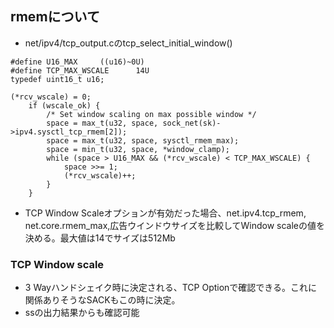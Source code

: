 ## rmemについて

- net/ipv4/tcp_output.cのtcp_select_initial_window()

```
#define U16_MAX		((u16)~0U)
#define TCP_MAX_WSCALE		14U
typedef uint16_t u16;

(*rcv_wscale) = 0;
	if (wscale_ok) {
		/* Set window scaling on max possible window */
		space = max_t(u32, space, sock_net(sk)->ipv4.sysctl_tcp_rmem[2]);
		space = max_t(u32, space, sysctl_rmem_max);
		space = min_t(u32, space, *window_clamp);
		while (space > U16_MAX && (*rcv_wscale) < TCP_MAX_WSCALE) {
			space >>= 1;
			(*rcv_wscale)++;
		}
	}
```

- TCP Window Scaleオプションが有効だった場合、net.ipv4.tcp_rmem, net.core.rmem_max,広告ウインドウサイズを比較してWindow scaleの値を決める。最大値は14でサイズは512Mb

### TCP Window scale
- 3 Wayハンドシェイク時に決定される、TCP Optionで確認できる。これに関係ありそうなSACKもこの時に決定。
- ssの出力結果からも確認可能
